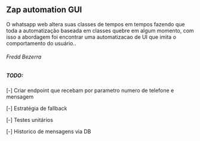 ## Zap automation GUI

O whatsapp web altera suas classes de tempos em tempos fazendo que toda a automatização baseada em classes quebre em algum momento, com isso a abordagem foi encontrar uma automatizacao de UI que imita o comportamento do usuário..

###### Fredd Bezerra

##### TODO: 

[-] Criar endpoint que recebam por parametro numero de telefone e mensagem

[-] Estratégia de fallback

[-] Testes unitários

[-] Historico de mensagens via DB
